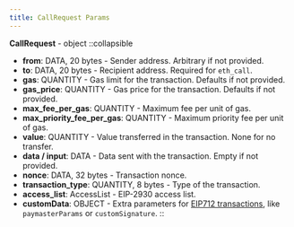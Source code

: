 ```yaml
---
title: CallRequest Params
---
```


**CallRequest** - object
::collapsible

- **from**: DATA, 20 bytes - Sender address. Arbitrary if not provided.
- **to**: DATA, 20 bytes - Recipient address. Required for `eth_call`.
- **gas**: QUANTITY - Gas limit for the transaction. Defaults if not provided.
- **gas_price**: QUANTITY - Gas price for the transaction. Defaults if not provided.
- **max_fee_per_gas**: QUANTITY - Maximum fee per unit of gas.
- **max_priority_fee_per_gas**: QUANTITY - Maximum priority fee per unit of gas.
- **value**: QUANTITY - Value transferred in the transaction. None for no transfer.
- **data / input**: DATA - Data sent with the transaction. Empty if not provided.
- **nonce**: DATA, 32 bytes - Transaction nonce.
- **transaction_type**: QUANTITY, 8 bytes - Type of the transaction.
- **access_list**: AccessList - EIP-2930 access list.
- **customData**: OBJECT - Extra parameters for
[EIP712 transactions](/zksync-protocol/era-vm/transactions/transaction-lifecycle#eip-712-0x71), like `paymasterParams` or `customSignature`.
::
